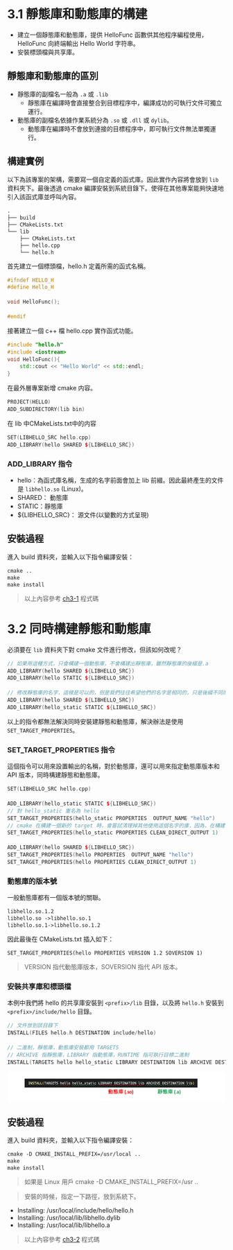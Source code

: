 # 3.1 靜態庫和動態庫的構建
- 建立一個靜態庫和動態庫，提供 HelloFunc 函數供其他程序編程使用，HelloFunc 向終端輸出 Hello World 字符串。 
- 安裝標頭檔與共享庫。

## 靜態庫和動態庫的區別
- 靜態庫的副檔名一般為 `.a` 或 `.lib`
  - 靜態庫在編譯時會直接整合到目標程序中，編譯成功的可執行文件可獨立運行。
- 動態庫的副檔名依據作業系統分為 `.so` 或 `.dll` 或 `dylib`。
  - 動態庫在編譯時不會放到連接的目標程序中，即可執行文件無法單獨運行。

## 構建實例
以下為該專案的架構，需要寫一個自定義的函式庫。因此實作內容將會放到 `lib` 資料夾下。最後透過 cmake 編譯安裝到系統目錄下。使得在其他專案能夠快速地引入該函式庫並呼叫內容。

```
.
├── build
├── CMakeLists.txt
└── lib
    ├── CMakeLists.txt
    ├── hello.cpp
    └── hello.h
```

首先建立一個標頭檔，hello.h 定義所需的函式名稱。

```cpp
#ifndef HELLO_H
#define Hello_H

void HelloFunc();

#endif
```

接著建立一個 c++ 檔 hello.cpp 實作函式功能。

```cpp
#include "hello.h"
#include <iostream>
void HelloFunc(){
    std::cout << "Hello World" << std::endl;
}
```

在最外層專案新增 cmake 内容。

```cpp
PROJECT(HELLO)
ADD_SUBDIRECTORY(lib bin)
```

在 lib 中CMakeLists.txt中的内容

```cpp
SET(LIBHELLO_SRC hello.cpp)
ADD_LIBRARY(hello SHARED ${LIBHELLO_SRC})
```

### ADD_LIBRARY 指令
- hello：為函式庫名稱，生成的名字前面會加上 lib 前綴。因此最終產生的文件是 `libhello.so` (Linux)。
- SHARED： 動態庫   
- STATIC：靜態庫
- ${LIBHELLO_SRC}： 源文件(以變數的方式呈現)


## 安裝過程
進入 build 資料夾，並輸入以下指令編譯安裝：

```
cmake ..
make
make install
```

> 以上內容參考 [ch3-1](./ch3-1/) 程式碼

# 3.2 同時構建靜態和動態庫
必須要在 `lib` 資料夾下對 cmake 文件進行修改，但該如何改呢？

```cpp
// 如果用這種方式，只會構建一個動態庫，不會構建出靜態庫，雖然靜態庫的後綴是.a
ADD_LIBRARY(hello SHARED ${LIBHELLO_SRC})
ADD_LIBRARY(hello STATIC ${LIBHELLO_SRC})

// 修改靜態庫的名字，這樣是可以的，但是我們往往希望他們的名字是相同的，只是後綴不同而已
ADD_LIBRARY(hello SHARED ${LIBHELLO_SRC})
ADD_LIBRARY(hello_static STATIC ${LIBHELLO_SRC})
```

以上的指令都無法解決同時安裝建靜態和動態庫，解決辦法是使用 `SET_TARGET_PROPERTIES`。

### SET_TARGET_PROPERTIES 指令
這個指令可以用來設置輸出的名稱，對於動態庫，還可以用來指定動態庫版本和 API 版本，同時構建靜態和動態庫。

```cpp
SET(LIBHELLO_SRC hello.cpp)

ADD_LIBRARY(hello_static STATIC ${LIBHELLO_SRC})
// 對 hello_static 重名為 hello
SET_TARGET_PROPERTIES(hello_static PROPERTIES  OUTPUT_NAME "hello")
// cmake 在構建一個新的 target 時，會嘗試清理掉其他使用這個名字的庫，因為，在構建 libhello.so 時， 就會清理掉 libhello.a
SET_TARGET_PROPERTIES(hello_static PROPERTIES CLEAN_DIRECT_OUTPUT 1)

ADD_LIBRARY(hello SHARED ${LIBHELLO_SRC})
SET_TARGET_PROPERTIES(hello PROPERTIES  OUTPUT_NAME "hello")
SET_TARGET_PROPERTIES(hello PROPERTIES CLEAN_DIRECT_OUTPUT 1)
```

### 動態庫的版本號
一般動態庫都有一個版本號的關聯。

```
libhello.so.1.2
libhello.so ->libhello.so.1
libhello.so.1->libhello.so.1.2
```

因此最後在 CMakeLists.txt 插入如下：

```
SET_TARGET_PROPERTIES(hello PROPERTIES VERSION 1.2 SOVERSION 1)
```

> VERSION 指代動態庫版本，SOVERSION 指代 API 版本。

### 安裝共享庫和標頭檔
本例中我們將 hello 的共享庫安裝到 `<prefix>/lib` 目錄，以及將 `hello.h` 安裝到`<prefix>/include/hello` 目錄。

```c
// 文件放到該目錄下
INSTALL(FILES hello.h DESTINATION include/hello)

// 二進制，靜態庫，動態庫安裝都用 TARGETS
// ARCHIVE 指靜態庫，LIBRARY 指動態庫，RUNTIME 指可執行目標二進制
INSTALL(TARGETS hello hello_static LIBRARY DESTINATION lib ARCHIVE DESTINATION lib)
```

![](/screenshot/img3-1.png)

## 安裝過程
進入 build 資料夾，並輸入以下指令編譯安裝：

```
cmake -D CMAKE_INSTALL_PREFIX=/usr/local ..
make
make install
```

> 如果是 Linux 用戶 cmake -D CMAKE_INSTALL_PREFIX=/usr ..

> 安裝的時候，指定一下路徑，放到系統下。
- Installing: /usr/local/include/hello/hello.h
- Installing: /usr/local/lib/libhello.dylib
- Installing: /usr/local/lib/libhello.a

> 以上內容參考 [ch3-2](./ch3-2/) 程式碼